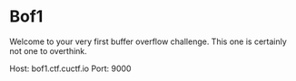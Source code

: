 # Bof1

Welcome to your very first buffer overflow challenge. This one is certainly not one to overthink.

Host: bof1.ctf.cuctf.io
Port: 9000
